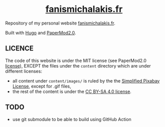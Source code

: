 <h1 align=center><a href="https://fanismichalakis.fr">fanismichalakis.fr</a></h1>

Repository of my personal website [fanismichalakis.fr](https://fanismichalakis.fr).

Built with [Hugo](https://gohugo.io/) and [PaperMod2.0](https://github.com/fanismichalakis/hugo-PaperMod2.0).

## LICENCE

The code of this website is under the MIT license (see PaperMod2.0 [license](https://github.com/fanismichalakis/hugo-PaperMod2.0/blob/master/LICENSE)), EXCEPT the files under the `content` directory which are under different licenses:
- all content under `content/images/` is ruled by the the [Simplified Pixabay License](https://pixabay.com/service/license/), except for .gif files,
- the rest of the content is under the [CC BY-SA 4.0 license](https://creativecommons.org/licenses/by-sa/4.0/).

## TODO

- use git submodule to be able to build using GitHub Action